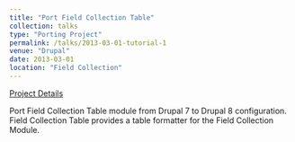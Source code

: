 ```yaml
---
title: "Port Field Collection Table"
collection: talks
type: "Porting Project"
permalink: /talks/2013-03-01-tutorial-1
venue: "Drupal"
date: 2013-03-01
location: "Field Collection"
---
```


[Project Details](https://www.drupal.org/project/field_collection_table_d8)

Port Field Collection Table module from Drupal 7 to Drupal 8 configuration. Field Collection Table provides a table formatter for the Field Collection Module.
